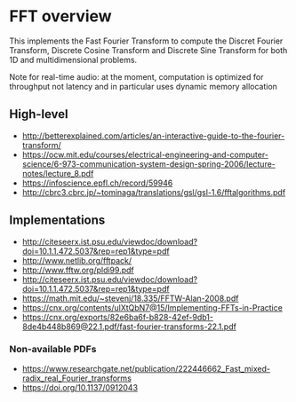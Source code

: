 # FFT overview

This implements the Fast Fourier Transform to compute the Discret Fourier Transform,
Discrete Cosine Transform and Discrete Sine Transform for both 1D and multidimensional problems.

Note for real-time audio: at the moment, computation is optimized for throughput not latency
and in particular uses dynamic memory allocation

## High-level

- http://betterexplained.com/articles/an-interactive-guide-to-the-fourier-transform/
- https://ocw.mit.edu/courses/electrical-engineering-and-computer-science/6-973-communication-system-design-spring-2006/lecture-notes/lecture_8.pdf
- https://infoscience.epfl.ch/record/59946
- http://cbrc3.cbrc.jp/~tominaga/translations/gsl/gsl-1.6/fftalgorithms.pdf


## Implementations

- http://citeseerx.ist.psu.edu/viewdoc/download?doi=10.1.1.472.5037&rep=rep1&type=pdf
- http://www.netlib.org/fftpack/
- http://www.fftw.org/pldi99.pdf
- http://citeseerx.ist.psu.edu/viewdoc/download?doi=10.1.1.472.5037&rep=rep1&type=pdf
- https://math.mit.edu/~stevenj/18.335/FFTW-Alan-2008.pdf
- https://cnx.org/contents/ulXtQbN7@15/Implementing-FFTs-in-Practice
- https://cnx.org/exports/82e6ba6f-b828-42ef-9db1-8de4b448b869@22.1.pdf/fast-fourier-transforms-22.1.pdf

### Non-available PDFs
- https://www.researchgate.net/publication/222446662_Fast_mixed-radix_real_Fourier_transforms
- https://doi.org/10.1137/0912043
